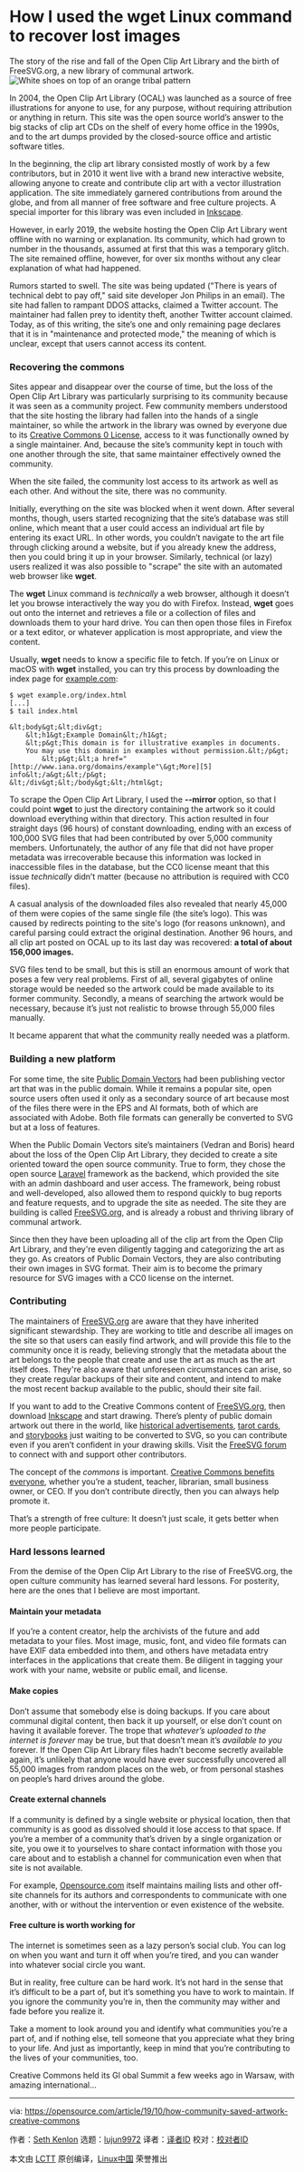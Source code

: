 [#]: collector: (lujun9972)
[#]: translator: ( )
[#]: reviewer: ( )
[#]: publisher: ( )
[#]: url: ( )
[#]: subject: (How I used the wget Linux command to recover lost images)
[#]: via: (https://opensource.com/article/19/10/how-community-saved-artwork-creative-commons)
[#]: author: (Seth Kenlon https://opensource.com/users/seth)

How I used the wget Linux command to recover lost images
======
The story of the rise and fall of the Open Clip Art Library and the
birth of FreeSVG.org, a new library of communal artwork.
![White shoes on top of an orange tribal pattern][1]

In 2004, the Open Clip Art Library (OCAL) was launched as a source of free illustrations for anyone to use, for any purpose, without requiring attribution or anything in return. This site was the open source world’s answer to the big stacks of clip art CDs on the shelf of every home office in the 1990s, and to the art dumps provided by the closed-source office and artistic software titles.

In the beginning, the clip art library consisted mostly of work by a few contributors, but in 2010 it went live with a brand new interactive website, allowing anyone to create and contribute clip art with a vector illustration application. The site immediately garnered contributions from around the globe, and from all manner of free software and free culture projects. A special importer for this library was even included in [Inkscape][2].

However, in early 2019, the website hosting the Open Clip Art Library went offline with no warning or explanation. Its community, which had grown to number in the thousands, assumed at first that this was a temporary glitch. The site remained offline, however, for over six months without any clear explanation of what had happened.

Rumors started to swell. The site was being updated ("There is years of technical debt to pay off," said site developer Jon Philips in an email). The site had fallen to rampant DDOS attacks, claimed a Twitter account. The maintainer had fallen prey to identity theft, another Twitter account claimed. Today, as of this writing, the site’s one and only remaining page declares that it is in "maintenance and protected mode," the meaning of which is unclear, except that users cannot access its content.

### Recovering the commons

Sites appear and disappear over the course of time, but the loss of the Open Clip Art Library was particularly surprising to its community because it was seen as a community project. Few community members understood that the site hosting the library had fallen into the hands of a single maintainer, so while the artwork in the library was owned by everyone due to its [Creative Commons 0 License][3], access to it was functionally owned by a single maintainer. And, because the site’s community kept in touch with one another through the site, that same maintainer effectively owned the community.

When the site failed, the community lost access to its artwork as well as each other. And without the site, there was no community.

Initially, everything on the site was blocked when it went down. After several months, though, users started recognizing that the site’s database was still online, which meant that a user could access an individual art file by entering its exact URL. In other words, you couldn’t navigate to the art file through clicking around a website, but if you already knew the address, then you could bring it up in your browser. Similarly, technical (or lazy) users realized it was also possible to "scrape" the site with an automated web browser like **wget**.

The **wget** Linux command is _technically_ a web browser, although it doesn’t let you browse interactively the way you do with Firefox. Instead, **wget** goes out onto the internet and retrieves a file or a collection of files and downloads them to your hard drive. You can then open those files in Firefox or a text editor, or whatever application is most appropriate, and view the content.

Usually, **wget** needs to know a specific file to fetch. If you’re on Linux or macOS with **wget** installed, you can try this process by downloading the index page for [example.com][4]:


```
$ wget example.org/index.html
[...]
$ tail index.html

&lt;body&gt;&lt;div&gt;
    &lt;h1&gt;Example Domain&lt;/h1&gt;
    &lt;p&gt;This domain is for illustrative examples in documents.
    You may use this domain in examples without permission.&lt;/p&gt;
        &lt;p&gt;&lt;a href="[http://www.iana.org/domains/example"\&gt;More][5] info&lt;/a&gt;&lt;/p&gt;
&lt;/div&gt;&lt;/body&gt;&lt;/html&gt;
```

To scrape the Open Clip Art Library, I used the **\--mirror** option, so that I could point **wget** to just the directory containing the artwork so it could download everything within that directory. This action resulted in four straight days (96 hours) of constant downloading, ending with an excess of 100,000 SVG files that had been contributed by over 5,000 community members. Unfortunately, the author of any file that did not have proper metadata was irrecoverable because this information was locked in inaccessible files in the database, but the CC0 license meant that this issue _technically_ didn’t matter (because no attribution is required with CC0 files).

A casual analysis of the downloaded files also revealed that nearly 45,000 of them were copies of the same single file (the site’s logo). This was caused by redirects pointing to the site's logo (for reasons unknown), and careful parsing could extract the original destination. Another 96 hours, and all clip art posted on OCAL up to its last day was recovered: **a total of about 156,000 images.**

SVG files tend to be small, but this is still an enormous amount of work that poses a few very real problems. First of all, several gigabytes of online storage would be needed so the artwork could be made available to its former community. Secondly, a means of searching the artwork would be necessary, because it’s just not realistic to browse through 55,000 files manually.

It became apparent that what the community really needed was a platform.

### Building a new platform

For some time, the site [Public Domain Vectors][6] had been publishing vector art that was in the public domain. While it remains a popular site, open source users often used it only as a secondary source of art because most of the files there were in the EPS and AI formats, both of which are associated with Adobe. Both file formats can generally be converted to SVG but at a loss of features.

When the Public Domain Vectors site’s maintainers (Vedran and Boris) heard about the loss of the Open Clip Art Library, they decided to create a site oriented toward the open source community. True to form, they chose the open source [Laravel][7] framework as the backend, which provided the site with an admin dashboard and user access. The framework, being robust and well-developed, also allowed them to respond quickly to bug reports and feature requests, and to upgrade the site as needed. The site they are building is called [FreeSVG.org][8], and is already a robust and thriving library of communal artwork.

Since then they have been uploading all of the clip art from the Open Clip Art Library, and they're even diligently tagging and categorizing the art as they go. As creators of Public Domain Vectors, they are also contributing their own images in SVG format. Their aim is to become the primary resource for SVG images with a CC0 license on the internet.

### Contributing

The maintainers of [FreeSVG.org][8] are aware that they have inherited significant stewardship. They are working to title and describe all images on the site so that users can easily find artwork, and will provide this file to the community once it is ready, believing strongly that the metadata about the art belongs to the people that create and use the art as much as the art itself does. They're also aware that unforeseen circumstances can arise, so they create regular backups of their site and content, and intend to make the most recent backup available to the public, should their site fail.

If you want to add to the Creative Commons content of [FreeSVG.org][9], then download [Inkscape][10] and start drawing. There’s plenty of public domain artwork out there in the world, like [historical advertisements][11], [tarot cards][12], and [storybooks][13] just waiting to be converted to SVG, so you can contribute even if you aren’t confident in your drawing skills. Visit the [FreeSVG forum][14] to connect with and support other contributors.

The concept of the _commons_ is important. [Creative Commons benefits everyone][15], whether you’re a student, teacher, librarian, small business owner, or CEO. If you don’t contribute directly, then you can always help promote it.

That’s a strength of free culture: It doesn’t just scale, it gets better when more people participate.

### Hard lessons learned

From the demise of the Open Clip Art Library to the rise of FreeSVG.org, the open culture community has learned several hard lessons. For posterity, here are the ones that I believe are most important.

#### Maintain your metadata

If you’re a content creator, help the archivists of the future and add metadata to your files. Most image, music, font, and video file formats can have EXIF data embedded into them, and others have metadata entry interfaces in the applications that create them. Be diligent in tagging your work with your name, website or public email, and license.

#### Make copies

Don’t assume that somebody else is doing backups. If you care about communal digital content, then back it up yourself, or else don’t count on having it available forever. The trope that _whatever’s uploaded to the internet is forever_ may be true, but that doesn’t mean it’s _available to you_ forever. If the Open Clip Art Library files hadn’t become secretly available again, it’s unlikely that anyone would have ever successfully uncovered all 55,000 images from random places on the web, or from personal stashes on people’s hard drives around the globe.

#### Create external channels

If a community is defined by a single website or physical location, then that community is as good as dissolved should it lose access to that space. If you’re a member of a community that’s driven by a single organization or site, you owe it to yourselves to share contact information with those you care about and to establish a channel for communication even when that site is not available.

For example, [Opensource.com][16] itself maintains mailing lists and other off-site channels for its authors and correspondents to communicate with one another, with or without the intervention or even existence of the website.

#### Free culture is worth working for

The internet is sometimes seen as a lazy person’s social club. You can log on when you want and turn it off when you’re tired, and you can wander into whatever social circle you want.

But in reality, free culture can be hard work. It’s not hard in the sense that it’s difficult to be a part of, but it’s something you have to work to maintain. If you ignore the community you’re in, then the community may wither and fade before you realize it.

Take a moment to look around you and identify what communities you’re a part of, and if nothing else, tell someone that you appreciate what they bring to your life. And just as importantly, keep in mind that you’re contributing to the lives of your communities, too.

Creative Commons held its Gl obal Summit a few weeks ago in Warsaw, with amazing international...

--------------------------------------------------------------------------------

via: https://opensource.com/article/19/10/how-community-saved-artwork-creative-commons

作者：[Seth Kenlon][a]
选题：[lujun9972][b]
译者：[译者ID](https://github.com/译者ID)
校对：[校对者ID](https://github.com/校对者ID)

本文由 [LCTT](https://github.com/LCTT/TranslateProject) 原创编译，[Linux中国](https://linux.cn/) 荣誉推出

[a]: https://opensource.com/users/seth
[b]: https://github.com/lujun9972
[1]: https://opensource.com/sites/default/files/styles/image-full-size/public/lead-images/tribal_pattern_shoes.png?itok=e5dSf2hS (White shoes on top of an orange tribal pattern)
[2]: https://opensource.com/article/18/1/inkscape-absolute-beginners
[3]: https://creativecommons.org/share-your-work/public-domain/cc0/
[4]: http://example.com
[5]: http://www.iana.org/domains/example"\>More
[6]: http://publicdomainvectors.org
[7]: https://github.com/viralsolani/laravel-adminpanel
[8]: https://freesvg.org
[9]: http://freesvg.org
[10]: http://inkscape.org
[11]: https://freesvg.org/drinking-coffee-vector-drawing
[12]: https://freesvg.org/king-of-swords-tarot-card
[13]: https://freesvg.org/space-pioneers-135-scene-vector-image
[14]: http://forum.freesvg.org/
[15]: https://opensource.com/article/18/1/creative-commons-real-world
[16]: http://Opensource.com
